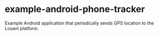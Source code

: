 # example-android-phone-tracker
Example Android application that periodically sends GPS location to the Losant platform.
